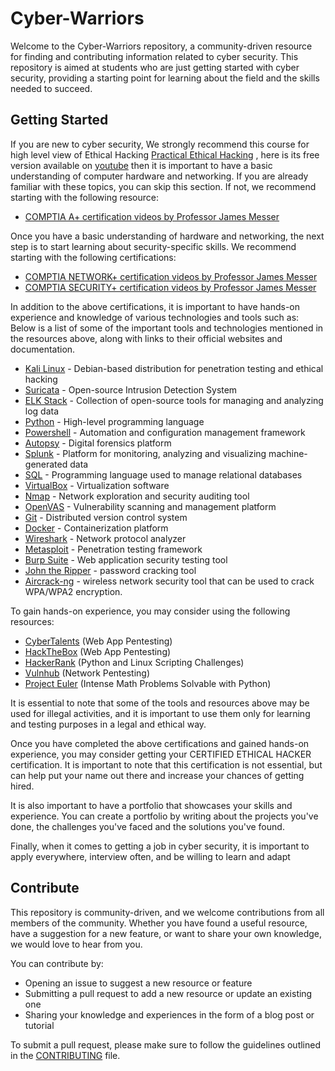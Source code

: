 # Cyber-Warriors

Welcome to the Cyber-Warriors repository, a community-driven resource for finding and contributing information related to cyber security. This repository is aimed at students who are just getting started with cyber security, providing a starting point for learning about the field and the skills needed to succeed.

## Getting Started

If you are new to cyber security,
We strongly recommend this course for high level view of Ethical Hacking [Practical Ethical Hacking](https://academy.tcm-sec.com/p/practical-ethical-hacking-the-complete-course) , here is its free version available on [youtube](https://www.youtube.com/watch?v=3FNYvj2U0HM&ab_channel=TheCyberMentor)
then it is important to have a basic understanding of computer hardware and networking. If you are already familiar with these topics, you can skip this section. If not, we recommend starting with the following resource:

- [COMPTIA A+ certification videos by Professor James Messer](https://youtube.com/playlist?list=PLG49S3nxzAnlGHY8ObL8DiyP3AIu9vd3K)

Once you have a basic understanding of hardware and networking, the next step is to start learning about security-specific skills. We recommend starting with the following certifications:

- [COMPTIA NETWORK+ certification videos by Professor James Messer](https://youtube.com/playlist?list=PLG49S3nxzAnlCJiCrOYuRYb6cne864a7G)
- [COMPTIA SECURITY+ certification videos by Professor James Messer](https://youtube.com/playlist?list=PLG49S3nxzAnkL2ulFS3132mOVKuzzBxA8)

In addition to the above certifications, it is important to have hands-on experience and knowledge of various technologies and tools such as:
Below is a list of some of the important tools and technologies mentioned in the resources above, along with links to their official websites and documentation.

- [Kali Linux](https://www.kali.org/) - Debian-based distribution for penetration testing and ethical hacking
- [Suricata](https://suricata-ids.org/) - Open-source Intrusion Detection System
- [ELK Stack](https://www.elastic.co/elk-stack) - Collection of open-source tools for managing and analyzing log data
- [Python](https://www.python.org/) - High-level programming language
- [Powershell](https://docs.microsoft.com/en-us/powershell/) - Automation and configuration management framework
- [Autopsy](https://www.autopsy.com/) - Digital forensics platform
- [Splunk](https://www.splunk.com/) - Platform for monitoring, analyzing and visualizing machine-generated data
- [SQL](https://www.w3schools.com/sql/) - Programming language used to manage relational databases
- [VirtualBox](https://www.virtualbox.org/) - Virtualization software 
- [Nmap](https://nmap.org/) - Network exploration and security auditing tool
- [OpenVAS](https://www.openvas.org/) - Vulnerability scanning and management platform
- [Git](https://git-scm.com/) - Distributed version control system
- [Docker](https://www.docker.com/) - Containerization platform
- [Wireshark](https://www.wireshark.org/) - Network protocol analyzer
- [Metasploit](https://www.metasploit.com/) - Penetration testing framework
- [Burp Suite](https://portswigger.net/burp) - Web application security testing tool
- [John the Ripper](http://www.openwall.com/john/) - password cracking tool
- [Aircrack-ng](https://www.aircrack-ng.org/) - wireless network security tool that can be used to crack WPA/WPA2 encryption.


To gain hands-on experience, you may consider using the following resources:
- [CyberTalents](https://cybertalents.com/) (Web App Pentesting)
- [HackTheBox](https://www.hackthebox.com/) (Web App Pentesting)
- [HackerRank](https://www.hackerrank.com/) (Python and Linux Scripting Challenges)
- [Vulnhub](https://www.vulnhub.com/) (Network Pentesting)
- [Project Euler](https://projecteuler.net/) (Intense Math Problems Solvable with Python)

It is essential to note that some of the tools and resources above may be used for illegal activities, and it is important to use them only for learning and testing purposes in a legal and ethical way.

Once you have completed the above certifications and gained hands-on experience, you may consider getting your CERTIFIED ETHICAL HACKER certification. It is important to note that this certification is not essential, but can help put your name out there and increase your chances of getting hired.

It is also important to have a portfolio that showcases your skills and experience. You can create a portfolio by writing about the projects you've done, the challenges you've faced and the solutions you've found.

Finally, when it comes to getting a job in cyber security, it is important to apply everywhere, interview often, and be willing to learn and adapt


## Contribute

This repository is community-driven, and we welcome contributions from all members of the community. Whether you have found a useful resource, have a suggestion for a new feature, or want to share your own knowledge, we would love to hear from you.

You can contribute by:
- Opening an issue to suggest a new resource or feature
- Submitting a pull request to add a new resource or update an existing one
- Sharing your knowledge and experiences in the form of a blog post or tutorial

To submit a pull request, please make sure to follow the guidelines outlined in the [CONTRIBUTING](https://github.com/Devconnect-tech/Cyber-Warriors/blob/main/CONTRIBUTING.md) file.


